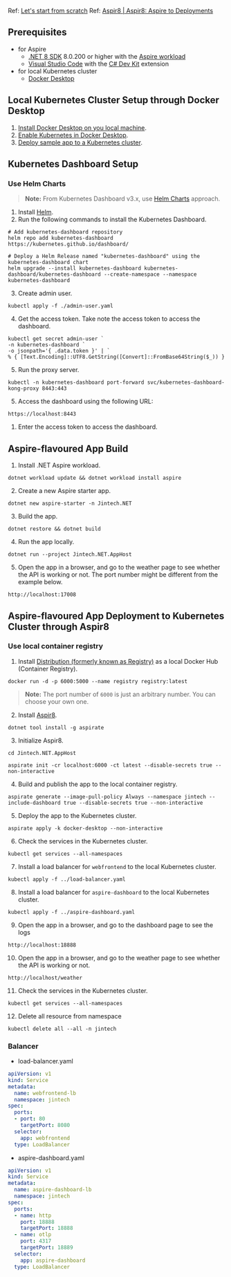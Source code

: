 
Ref: [Let's start from scratch](https://github.com/devkimchi/aspir8-from-scratch)
Ref: [Aspir8 | Aspir8: Aspire to Deployments ](https://prom3theu5.github.io/aspirational-manifests/getting-started.html)
## Prerequisites

- for Aspire
  - [.NET 8 SDK](https://dotnet.microsoft.com/en-us/download/dotnet/8.0) 8.0.200 or higher with the [Aspire workload](https://learn.microsoft.com/dotnet/aspire/fundamentals/setup-tooling?tabs=dotnet-cli)
  - [Visual Studio Code](https://code.visualstudio.com/) with the [C# Dev Kit](https://marketplace.visualstudio.com/items?itemName=ms-dotnettools.csdevkit) extension
- for local Kubernetes cluster
  - [Docker Desktop](https://www.docker.com/products/docker-desktop/)

## Local Kubernetes Cluster Setup through Docker Desktop

1. [Install Docker Desktop on you local machine](https://docs.docker.com/desktop/install/mac-install/).
1. [Enable Kubernetes in Docker Desktop](https://docs.docker.com/desktop/kubernetes/).
1. [Deploy sample app to a Kubernetes cluster](https://docs.docker.com/get-started/kube-deploy/).

## Kubernetes Dashboard Setup

### Use Helm Charts

> **Note:** From Kubernetes Dashboard v3.x, use [Helm Charts](https://artifacthub.io/packages/helm/k8s-dashboard/kubernetes-dashboard) approach.

1. Install [Helm](https://helm.sh/docs/intro/install/).
2. Run the following commands to install the Kubernetes Dashboard.
```pwsh
# Add kubernetes-dashboard repository
helm repo add kubernetes-dashboard https://kubernetes.github.io/dashboard/

# Deploy a Helm Release named "kubernetes-dashboard" using the kubernetes-dashboard chart
helm upgrade --install kubernetes-dashboard kubernetes-dashboard/kubernetes-dashboard --create-namespace --namespace kubernetes-dashboard
```

3. Create admin user.
```pwsh
kubectl apply -f ./admin-user.yaml
```

4. Get the access token. Take note the access token to access the dashboard.
```pwsh
kubectl get secret admin-user `
-n kubernetes-dashboard `
-o jsonpath='{ .data.token }' | `
% { [Text.Encoding]::UTF8.GetString([Convert]::FromBase64String($_)) }
```

5. Run the proxy server.
```pwsh
kubectl -n kubernetes-dashboard port-forward svc/kubernetes-dashboard-kong-proxy 8443:443
```

5. Access the dashboard using the following URL:
```text
https://localhost:8443
```

1. Enter the access token to access the dashboard.
## Aspire-flavoured App Build

1. Install .NET Aspire workload.
```pwsh
dotnet workload update && dotnet workload install aspire
```

2. Create a new Aspire starter app.
```pwsh
dotnet new aspire-starter -n Jintech.NET
```

3. Build the app.
```pwsh
dotnet restore && dotnet build
```

4. Run the app locally.
```pwsh
dotnet run --project Jintech.NET.AppHost
```

5. Open the app in a browser, and go to the weather page to see whether the API is working or not. The port number might be different from the example below.
```text
http://localhost:17008
```

## Aspire-flavoured App Deployment to Kubernetes Cluster through Aspir8

### Use local container registry

1. Install [Distribution (formerly known as Registry)](https://github.com/distribution/distribution) as a local Docker Hub (Container Registry).
```pwsh
docker run -d -p 6000:5000 --name registry registry:latest
```

   > **Note:** The port number of `6000` is just an arbitrary number. You can choose your own one.

2. Install [Aspir8](https://github.com/prom3theu5/aspirational-manifests).
```pwsh
dotnet tool install -g aspirate
```

3. Initialize Aspir8.
```pwsh
cd Jintech.NET.AppHost
```

```pwsh
aspirate init -cr localhost:6000 -ct latest --disable-secrets true --non-interactive
```

4. Build and publish the app to the local container registry.
```pwsh
aspirate generate --image-pull-policy Always --namespace jintech --include-dashboard true --disable-secrets true --non-interactive
```

5. Deploy the app to the Kubernetes cluster.
```pwsh
aspirate apply -k docker-desktop --non-interactive
```

6. Check the services in the Kubernetes cluster.
```pwsh
kubectl get services --all-namespaces 
```

7. Install a load balancer for `webfrontend` to the local Kubernetes cluster.
```pwsh
kubectl apply -f ../load-balancer.yaml
```

8. Install a load balancer for `aspire-dashboard` to the local Kubernetes cluster.
```pwsh
kubectl apply -f ../aspire-dashboard.yaml
```

9. Open the app in a browser, and go to the dashboard page to see the logs
```text
http://localhost:18888
```

10. Open the app in a browser, and go to the weather page to see whether the API is working or not.
```text
http://localhost/weather
```

11. Check the services in the Kubernetes cluster.
```pwsh
kubectl get services --all-namespaces 
```

12. Delete all resource from namespace
```pwsh
kubectl delete all --all -n jintech
```
### Balancer

- load-balancer.yaml
```yaml 
apiVersion: v1
kind: Service
metadata:
  name: webfrontend-lb
  namespace: jintech
spec:
  ports:
  - port: 80
    targetPort: 8080
  selector:
    app: webfrontend
  type: LoadBalancer
```

- aspire-dashboard.yaml
```yaml
apiVersion: v1
kind: Service
metadata:
  name: aspire-dashboard-lb
  namespace: jintech
spec:
  ports:
  - name: http
    port: 18888
    targetPort: 18888
  - name: otlp
    port: 4317
    targetPort: 18889
  selector:
    app: aspire-dashboard
  type: LoadBalancer
```
